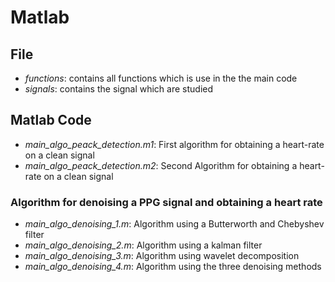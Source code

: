 # Matlab

## File
- *functions*: contains all functions which is use in the the main code
- *signals*: contains the signal which are studied

## Matlab Code
- *main_algo_peack_detection.m1*: First algorithm for obtaining a heart-rate on a clean signal
- *main_algo_peack_detection.m2*: Second Algorithm for obtaining a heart-rate on a clean signal

### Algorithm for denoising a PPG signal and obtaining a heart rate
- *main_algo_denoising_1.m*: Algorithm using a Butterworth and Chebyshev filter
- *main_algo_denoising_2.m*: Algorithm using a kalman filter
- *main_algo_denoising_3.m*: Algorithm using wavelet decomposition
- *main_algo_denoising_4.m*: Algorithm using the three denoising methods

